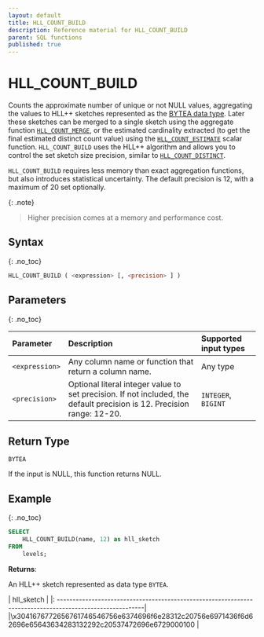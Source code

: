 ```yaml
---
layout: default
title: HLL_COUNT_BUILD
description: Reference material for HLL_COUNT_BUILD
parent: SQL functions
published: true
---
```



# HLL_COUNT_BUILD

Counts the approximate number of unique or not NULL values, aggregating the values to HLL++ sketches represented as the [BYTEA data type](../general-reference/bytea-data-type.md).
Later these sketches can be merged to a single sketch using the aggregate function [`HLL_COUNT_MERGE`](hll-count-merge.md), or the estimated cardinality extracted (to get the final estimated distinct count value) using the [`HLL_COUNT_ESTIMATE`](hll-count-estimate.md) scalar function.
`HLL_COUNT_BUILD` uses the HLL++ algorithm and allows you to control the set sketch size precision, similar to [`HLL_COUNT_DISTINCT`](hll-count-distinct.md). 


`HLL_COUNT_BUILD` requires less memory than exact aggregation functions, but also introduces statistical uncertainty. The default precision is 12, with a maximum of 20 set optionally.

{: .note}
>Higher precision comes at a memory and performance cost.

## Syntax
{: .no_toc}

```sql
HLL_COUNT_BUILD ( <expression> [, <precision> ] )
```

## Parameters
{: .no_toc}

| Parameter | Description | Supported input types |
| :--------- |:------------|:-|
| `<expression>`  | Any column name or function that return a column name. | Any type |
| `<precision>` | Optional literal integer value to set precision. If not included, the default precision is 12. Precision range: 12-20. | `INTEGER`, `BIGINT ` |

## Return Type
`BYTEA`

If the input is NULL, this function returns NULL.

## Example
{: .no_toc}

```sql
SELECT
    HLL_COUNT_BUILD(name, 12) as hll_sketch
FROM
    levels;
```

**Returns**: 

An HLL++ sketch represented as data type `BYTEA`.

| hll_sketch                                                                                                |
|: ---------------------------------------------------------------------------------------------------------|
|\x3041676772656761746546756e6374696f6e28312c20756e6971436f6d62696e65643634283132292c20537472696e6729000100 |
